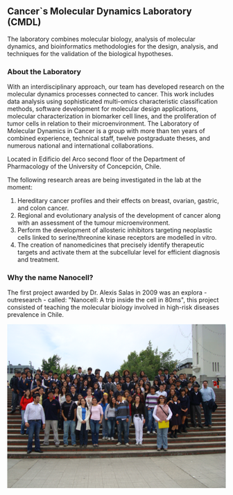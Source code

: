 ## Cancer`s Molecular Dynamics Laboratory (CMDL)

The laboratory combines molecular biology, analysis of molecular dynamics, and bioinformatics methodologies for the design, analysis, and techniques for the validation of the biological hypotheses.

### About the Laboratory

With an interdisciplinary approach, our team has developed research on the molecular dynamics processes connected to cancer. This work includes data analysis using sophisticated multi-omics characteristic classification methods, software development for molecular design applications, molecular characterization in biomarker cell lines, and the proliferation of tumor cells in relation to their microenvironment. The Laboratory of Molecular Dynamics in Cancer is a group with more than ten years of combined experience, technical staff, twelve postgraduate theses, and numerous national and international collaborations.

Located in Edificio del Arco second floor of the Department of Pharmacology of the University of Concepción, Chile.

The following research areas are being investigated in the lab at the moment:


1. Hereditary cancer profiles and their effects on breast, ovarian, gastric, and colon cancer.
2. Regional and evolutionary analysis of the development of cancer along with an assessment of the tumour microenvironment.
3. Perform the development of allosteric inhibitors targeting neoplastic cells linked to serine/threonine kinase receptors are modelled in vitro.
4. The creation of nanomedicines that precisely identify therapeutic targets and activate them at the subcellular level for efficient diagnosis and treatment.

### Why the name Nanocell?

The first project awarded by Dr. Alexis Salas in 2009 was an explora - outresearch - called: "Nanocell: A trip inside the cell in 80ms", this project consisted of teaching the molecular biology involved in high-risk diseases prevalence in Chile.

![Alt text](images/cover/dsc06180.jpg?raw=true "Nanocell 2009 - UdeC")